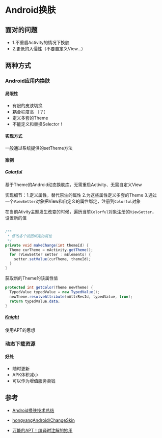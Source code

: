 # Android换肤

## 面对的问题

- 1.不重启Activity的情况下换肤
- 2.更低的入侵性（不要自定义View...）

## 两种方式

### Android应用内换肤

#### 局限性

- 有限的皮肤切换
- 耦合程度高 （？）
- 定义多套的Theme
- 不能定义和替换Selector！

#### 实现方式

一般通过系统提供的setTheme方法

#### 案例

##### [Colorful](https://github.com/hehonghui/Colorful)

基于Theme的Android动态换肤库，无需重启Activity、无需自定义View

实现细节：1.定义属性，替代原生的属性 2.为这些属性定义多套的Theme 3.通过一个`ViewSetter`对象把View和自定义的属性绑定，注册到`Colorful`对象

在当前Ativity主题发生改变的时候，遍历当前`Colorful`对象注册的`ViewSetter`，设置新的值

```java

/**
 * 修改各个视图绑定的属性
 */
private void makeChange(int themeId) {
  Theme curTheme = mActivity.getTheme();
  for (ViewSetter setter : mElements) {
    setter.setValue(curTheme, themeId);
  }
}
```

获取新的Theme的该属性值

```java
protected int getColor(Theme newTheme) {
  TypedValue typedValue = new TypedValue();
  newTheme.resolveAttribute(mAttrResId, typedValue, true);
  return typedValue.data;
}
```

##### [Knight](https://github.com/zjutkz/Knight/blob/72de2147265dcea8c4ace158722174a7a9ed7ad6/app)

使用APT的思想

### 动态下载资源

#### 好处

- 随时更新
- APK体积减小
- 可以作为增值服务卖钱

## 参考

- [Android换肤技术总结](http://blog.zhaiyifan.cn/2015/09/10/Android%E6%8D%A2%E8%82%A4%E6%8A%80%E6%9C%AF%E6%80%BB%E7%BB%93/)

- [hongyangAndroid/ChangeSkin](https://github.com/hongyangAndroid/ChangeSkin#Demo%E8%BF%90%E8%A1%8C)

- [万能的APT！编译时注解的妙用](http://zjutkz.net/2016/04/07/%E4%B8%87%E8%83%BD%E7%9A%84APT%EF%BC%81%E7%BC%96%E8%AF%91%E6%97%B6%E6%B3%A8%E8%A7%A3%E7%9A%84%E5%A6%99%E7%94%A8/)
